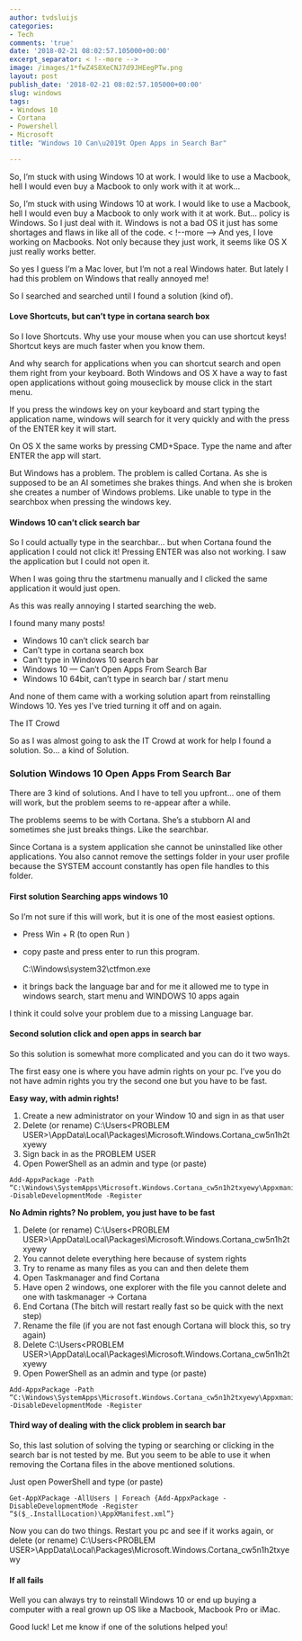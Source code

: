 ```yaml
---
author: tvdsluijs
categories:
- Tech
comments: 'true'
date: '2018-02-21 08:02:57.105000+00:00'
excerpt_separator: < !--more -->
image: /images/1*fwZ4S8XeCNJ7d9JHEegPTw.png
layout: post
publish_date: '2018-02-21 08:02:57.105000+00:00'
slug: windows
tags:
- Windows 10
- Cortana
- Powershell
- Microsoft
title: "Windows 10 Can\u2019t Open Apps in Search Bar"

---
```

So, I’m stuck with using Windows 10 at work. I would like to use a Macbook,
hell I would even buy a Macbook to only work with it at work…

So, I’m stuck with using Windows 10 at work. I would like to use a Macbook,
hell I would even buy a Macbook to only work with it at work. But… policy is
Windows. So I just deal with it. Windows is not a bad OS it just has some
shortages and flaws in like all of the code.
< !--more -->
And yes, I love working on Macbooks. Not only because they just work, it seems
like OS X just really works better.

So yes I guess I’m a Mac lover, but I’m not a real Windows hater. But lately I
had this problem on Windows that really annoyed me!

So I searched and searched until I found a solution (kind of).

#### Love Shortcuts, but can’t type in cortana search box

So I love Shortcuts. Why use your mouse when you can use shortcut keys!
Shortcut keys are much faster when you know them.

And why search for applications when you can shortcut search and open them
right from your keyboard. Both Windows and OS X have a way to fast open
applications without going mouseclick by mouse click in the start menu.

If you press the windows key on your keyboard and start typing the application
name, windows will search for it very quickly and with the press of the ENTER
key it will start.

On OS X the same works by pressing CMD+Space. Type the name and after ENTER
the app will start.

But Windows has a problem. The problem is called Cortana. As she is supposed
to be an AI sometimes she brakes things. And when she is broken she creates a
number of Windows problems. Like unable to type in the searchbox when pressing
the windows key.

#### Windows 10 can’t click search bar

So I could actually type in the searchbar… but when Cortana found the
application I could not click it! Pressing ENTER was also not working. I saw
the application but I could not open it.

When I was going thru the startmenu manually and I clicked the same
application it would just open.

As this was really annoying I started searching the web.

I found many many posts!

  * Windows 10 can’t click search bar
  * Can’t type in cortana search box
  * Can’t type in Windows 10 search bar
  * Windows 10 — Can’t Open Apps From Search Bar
  * Windows 10 64bit, can’t type in search bar / start menu

And none of them came with a working solution apart from reinstalling Windows
10. Yes yes I’ve tried turning it off and on again.

The IT Crowd

So as I was almost going to ask the IT Crowd at work for help I found a
solution. So… a kind of Solution.

### Solution Windows 10 Open Apps From Search Bar

There are 3 kind of solutions. And I have to tell you upfront… one of them
will work, but the problem seems to re-appear after a while.

The problems seems to be with Cortana. She’s a stubborn AI and sometimes she
just breaks things. Like the searchbar.

Since Cortana is a system application she cannot be uninstalled like other
applications. You also cannot remove the settings folder in your user profile
because the SYSTEM account constantly has open file handles to this folder.

#### First solution Searching apps windows 10

So I’m not sure if this will work, but it is one of the most easiest options.

  * Press Win + R (to open Run )
  * copy paste and press enter to run this program.



    C:\Windows\system32\ctfmon.exe

  * it brings back the language bar and for me it allowed me to type in windows search, start menu and WINDOWS 10 apps again

I think it could solve your problem due to a missing Language bar.

#### Second solution click and open apps in search bar

So this solution is somewhat more complicated and you can do it two ways.

The first easy one is where you have admin rights on your pc. I’ve you do not
have admin rights you try the second one but you have to be fast.

 **Easy way, with admin rights!**

  1. Create a new administrator on your Window 10 and sign in as that user
  2. Delete (or rename) C:\Users\<PROBLEM USER>\AppData\Local\Packages\Microsoft.Windows.Cortana_cw5n1h2txyewy
  3. Sign back in as the PROBLEM USER
  4. Open PowerShell as an admin and type (or paste)



    Add-AppxPackage -Path “C:\Windows\SystemApps\Microsoft.Windows.Cortana_cw5n1h2txyewy\Appxmanifest.xml” -DisableDevelopmentMode -Register

 **No Admin rights? No problem, you just have to be fast**

  1. Delete (or rename) C:\Users\<PROBLEM USER>\AppData\Local\Packages\Microsoft.Windows.Cortana_cw5n1h2txyewy
  2. You cannot delete everything here because of system rights
  3. Try to rename as many files as you can and then delete them
  4. Open Taskmanager and find Cortana
  5. Have open 2 windows, one explorer with the file you cannot delete and one with taskmanager -> Cortana
  6. End Cortana (The bitch will restart really fast so be quick with the next step)
  7. Rename the file (if you are not fast enough Cortana will block this, so try again)
  8. Delete C:\Users\<PROBLEM USER>\AppData\Local\Packages\Microsoft.Windows.Cortana_cw5n1h2txyewy
  9. Open PowerShell as an admin and type (or paste)



    Add-AppxPackage -Path “C:\Windows\SystemApps\Microsoft.Windows.Cortana_cw5n1h2txyewy\Appxmanifest.xml” -DisableDevelopmentMode -Register

#### Third way of dealing with the click problem in search bar

So, this last solution of solving the typing or searching or clicking in the
search bar is not tested by me. But you seem to be able to use it when
removing the Cortana files in the above mentioned solutions.

Just open PowerShell and type (or paste)



    Get-AppXPackage -AllUsers | Foreach {Add-AppxPackage -DisableDevelopmentMode -Register “$($_.InstallLocation)\AppXManifest.xml”}

Now you can do two things. Restart you pc and see if it works again, or delete
(or rename) C:\Users\<PROBLEM
USER>\AppData\Local\Packages\Microsoft.Windows.Cortana_cw5n1h2txyewy

#### If all fails

Well you can always try to reinstall Windows 10 or end up buying a computer
with a real grown up OS like a Macbook, Macbook Pro or iMac.

Good luck! Let me know if one of the solutions helped you!
